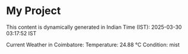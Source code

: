 # My Project

This content is dynamically generated in Indian Time (IST): 2025-03-30 03:17:52 IST


Current Weather in Coimbatore:
Temperature: 24.88 °C
Condition: mist
